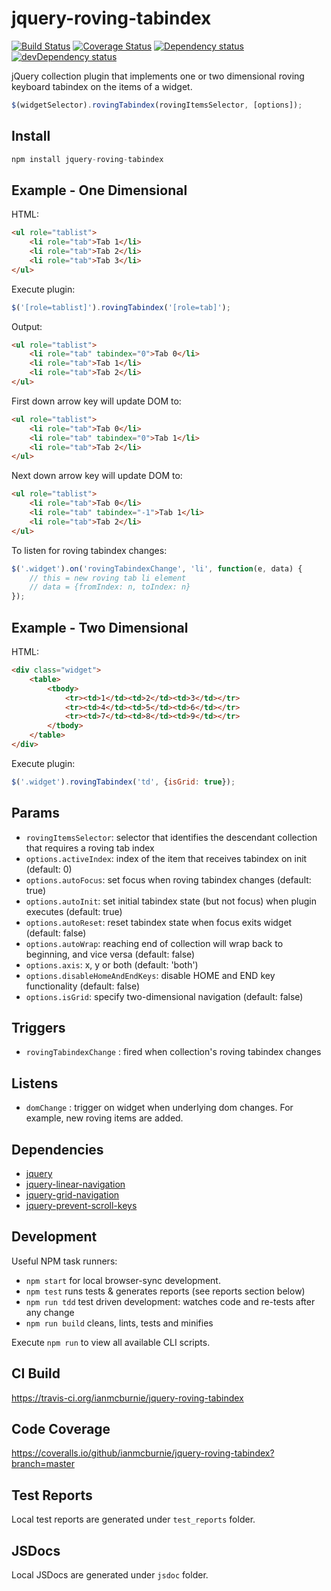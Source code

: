# jquery-roving-tabindex

<p>
    <a href="https://travis-ci.org/ianmcburnie/jquery-roving-tabindex"><img src="https://api.travis-ci.org/ianmcburnie/jquery-roving-tabindex.svg?branch=master" alt="Build Status" /></a>
    <a href='https://coveralls.io/github/ianmcburnie/jquery-roving-tabindex?branch=master'><img src='https://coveralls.io/repos/ianmcburnie/jquery-roving-tabindex/badge.svg?branch=master&service=github' alt='Coverage Status' /></a>
    <a href="https://david-dm.org/ianmcburnie/jquery-roving-tabindex"><img src="https://david-dm.org/ianmcburnie/jquery-roving-tabindex.svg" alt="Dependency status" /></a>
    <a href="https://david-dm.org/ianmcburnie/jquery-roving-tabindex#info=devDependencies"><img src="https://david-dm.org/ianmcburnie/jquery-roving-tabindex/dev-status.svg" alt="devDependency status" /></a>
</p>

jQuery collection plugin that implements one or two dimensional roving keyboard tabindex on the items of a widget.


```js
$(widgetSelector).rovingTabindex(rovingItemsSelector, [options]);
```

## Install

```js
npm install jquery-roving-tabindex
```

## Example - One Dimensional

HTML:

```html
<ul role="tablist">
    <li role="tab">Tab 1</li>
    <li role="tab">Tab 2</li>
    <li role="tab">Tab 3</li>
</ul>
```

Execute plugin:

```js
$('[role=tablist]').rovingTabindex('[role=tab]');
```

Output:

```html
<ul role="tablist">
    <li role="tab" tabindex="0">Tab 0</li>
    <li role="tab">Tab 1</li>
    <li role="tab">Tab 2</li>
</ul>
```

First down arrow key will update DOM to:

```html
<ul role="tablist">
    <li role="tab">Tab 0</li>
    <li role="tab" tabindex="0">Tab 1</li>
    <li role="tab">Tab 2</li>
</ul>
```

Next down arrow key will update DOM to:

```html
<ul role="tablist">
    <li role="tab">Tab 0</li>
    <li role="tab" tabindex="-1">Tab 1</li>
    <li role="tab">Tab 2</li>
</ul>
```

To listen for roving tabindex changes:

```js
$('.widget').on('rovingTabindexChange', 'li', function(e, data) {
    // this = new roving tab li element
    // data = {fromIndex: n, toIndex: n}
});
```

## Example - Two Dimensional

HTML:

```html
<div class="widget">
    <table>
        <tbody>
            <tr><td>1</td><td>2</td><td>3</td></tr>
            <tr><td>4</td><td>5</td><td>6</td></tr>
            <tr><td>7</td><td>8</td><td>9</td></tr>
        </tbody>
    </table>
</div>
```

Execute plugin:

```js
$('.widget').rovingTabindex('td', {isGrid: true});
```

## Params

* `rovingItemsSelector`: selector that identifies the descendant collection that requires a roving tab index
* `options.activeIndex`: index of the item that receives tabindex on init (default: 0)
* `options.autoFocus`: set focus when roving tabindex changes (default: true)
* `options.autoInit`: set initial tabindex state (but not focus) when plugin executes (default: true)
* `options.autoReset`: reset tabindex state when focus exits widget (default: false)
* `options.autoWrap`: reaching end of collection will wrap back to beginning, and vice versa (default: false)
* `options.axis`: x, y or both (default: 'both')
* `options.disableHomeAndEndKeys`: disable HOME and END key functionality (default: false)
* `options.isGrid`: specify two-dimensional navigation (default: false)

## Triggers

* `rovingTabindexChange` : fired when collection's roving tabindex changes

## Listens

* `domChange` : trigger on widget when underlying dom changes. For example, new roving items are added.

## Dependencies

* [jquery](https://jquery.com/)
* [jquery-linear-navigation](https://github.com/ianmcburnie/jquery-linear-navigation)
* [jquery-grid-navigation](https://github.com/ianmcburnie/jquery-grid-navigation)
* [jquery-prevent-scroll-keys](https://github.com/ianmcburnie/jquery-prevent-scroll-keys)

## Development

Useful NPM task runners:

* `npm start` for local browser-sync development.
* `npm test` runs tests & generates reports (see reports section below)
* `npm run tdd` test driven development: watches code and re-tests after any change
* `npm run build` cleans, lints, tests and minifies

Execute `npm run` to view all available CLI scripts.

## CI Build

https://travis-ci.org/ianmcburnie/jquery-roving-tabindex

## Code Coverage

https://coveralls.io/github/ianmcburnie/jquery-roving-tabindex?branch=master

## Test Reports

Local test reports are generated under `test_reports` folder.

## JSDocs

Local JSDocs are generated under `jsdoc` folder.
